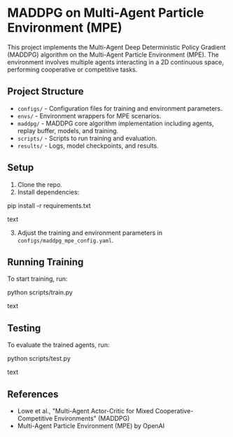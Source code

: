 # MADDPG on Multi-Agent Particle Environment (MPE)

This project implements the Multi-Agent Deep Deterministic Policy Gradient (MADDPG) algorithm on the Multi-Agent Particle Environment (MPE). The environment involves multiple agents interacting in a 2D continuous space, performing cooperative or competitive tasks.

## Project Structure

- `configs/` - Configuration files for training and environment parameters.
- `envs/` - Environment wrappers for MPE scenarios.
- `maddpg/` - MADDPG core algorithm implementation including agents, replay buffer, models, and training.
- `scripts/` - Scripts to run training and evaluation.
- `results/` - Logs, model checkpoints, and results.

## Setup

1. Clone the repo.
2. Install dependencies:

pip install -r requirements.txt

text

3. Adjust the training and environment parameters in `configs/maddpg_mpe_config.yaml`.

## Running Training

To start training, run:

python scripts/train.py

text

## Testing

To evaluate the trained agents, run:

python scripts/test.py

text

## References

- Lowe et al., "Multi-Agent Actor-Critic for Mixed Cooperative-Competitive Environments" (MADDPG)
- Multi-Agent Particle Environment (MPE) by OpenAI